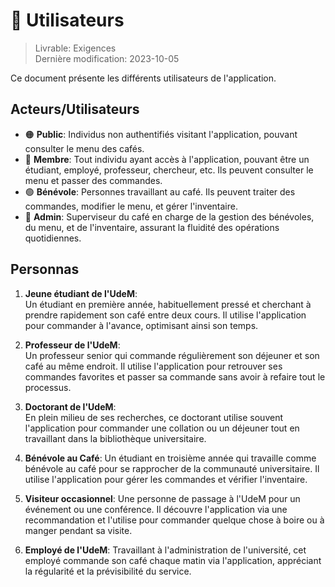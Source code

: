 # 👥 Utilisateurs

> Livrable: Exigences  
> Dernière modification: 2023-10-05

Ce document présente les différents utilisateurs de l'application.

## Acteurs/Utilisateurs
- 🟠 **Public**: Individus non authentifiés visitant l'application, pouvant consulter le menu des cafés.
- 🔵 **Membre**: Tout individu ayant accès à l'application, pouvant être un étudiant, employé, professeur, chercheur, etc. Ils peuvent consulter le menu et passer des commandes.
- 🟢 **Bénévole**: Personnes travaillant au café. Ils peuvent traiter des commandes, modifier le menu, et gérer l'inventaire.
- 🔴 **Admin**: Superviseur du café en charge de la gestion des bénévoles, du menu, et de l'inventaire, assurant la fluidité des opérations quotidiennes.


## Personnas
1. **Jeune étudiant de l'UdeM**:  
Un étudiant en première année, habituellement pressé et cherchant à prendre rapidement son café entre deux cours. Il utilise l'application pour commander à l'avance, optimisant ainsi son temps.

3. **Professeur de l'UdeM**:  
Un professeur senior qui commande régulièrement son déjeuner et son café au même endroit. Il utilise l'application pour retrouver ses commandes favorites et passer sa commande sans avoir à refaire tout le processus.

5. **Doctorant de l'UdeM**:  
En plein milieu de ses recherches, ce doctorant utilise souvent l'application pour commander une collation ou un déjeuner tout en travaillant dans la bibliothèque universitaire.

7. **Bénévole au Café**:
   Un étudiant en troisième année qui travaille comme bénévole au café pour se rapprocher de la communauté universitaire. Il utilise l'application pour gérer les commandes et vérifier l'inventaire.

9. **Visiteur occasionnel**:
    Une personne de passage à l'UdeM pour un événement ou une conférence. Il découvre l'application via une recommandation et l'utilise pour commander quelque chose à boire ou à manger pendant sa visite.

11. **Employé de l'UdeM**:
    Travaillant à l'administration de l'université, cet employé commande son café chaque matin via l'application, appréciant la régularité et la prévisibilité du service.
